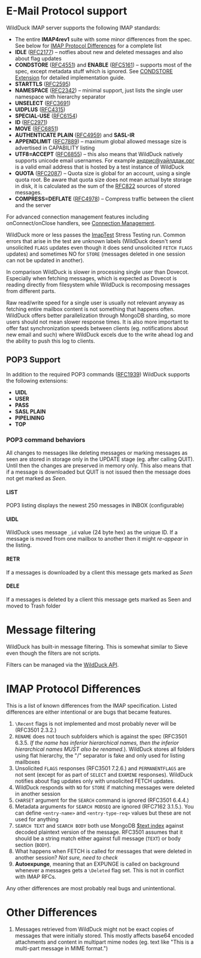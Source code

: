 # E-Mail Protocol support

WildDuck IMAP server supports the following IMAP standards:

-   The entire **IMAP4rev1** suite with some minor differences from the spec. See below for [IMAP Protocol Differences](#imap-protocol-differences) for a complete
    list
-   **IDLE** ([RFC2177](https://tools.ietf.org/html/rfc2177)) – notfies about new and deleted messages and also about flag updates
-   **CONDSTORE** ([RFC4551](https://tools.ietf.org/html/rfc4551)) and **ENABLE** ([RFC5161](https://tools.ietf.org/html/rfc5161)) – supports most of the spec,
    except metadata stuff which is ignored. See [CONDSTORE Extension](condstore-extension.md) for detailed implementation guide.
-   **STARTTLS** ([RFC2595](https://tools.ietf.org/html/rfc2595))
-   **NAMESPACE** ([RFC2342](https://tools.ietf.org/html/rfc2342)) – minimal support, just lists the single user namespace with hierarchy separator
-   **UNSELECT** ([RFC3691](https://tools.ietf.org/html/rfc3691))
-   **UIDPLUS** ([RFC4315](https://tools.ietf.org/html/rfc4315))
-   **SPECIAL-USE** ([RFC6154](https://tools.ietf.org/html/rfc6154))
-   **ID** ([RFC2971](https://tools.ietf.org/html/rfc2971))
-   **MOVE** ([RFC6851](https://tools.ietf.org/html/rfc6851))
-   **AUTHENTICATE PLAIN** ([RFC4959](https://tools.ietf.org/html/rfc4959)) and **SASL-IR**
-   **APPENDLIMIT** ([RFC7889](https://tools.ietf.org/html/rfc7889)) – maximum global allowed message size is advertised in CAPABILITY listing
-   **UTF8=ACCEPT** ([RFC6855](https://tools.ietf.org/html/rfc6855)) – this also means that WildDuck natively supports unicode email usernames. For example
    [андрис@уайлддак.орг](mailto:андрис@уайлддак.орг) is a valid email address that is hosted by a test instance of WildDuck
-   **QUOTA** ([RFC2087](https://tools.ietf.org/html/rfc2087)) – Quota size is global for an account, using a single quota root. Be aware that quota size does not
    mean actual byte storage in disk, it is calculated as the sum of the [RFC822](https://tools.ietf.org/html/rfc822) sources of stored messages.
-   **COMPRESS=DEFLATE** ([RFC4978](https://tools.ietf.org/html/rfc4978)) – Compress traffic between the client and the server

For advanced connection management features including onConnect/onClose handlers, see [Connection Management](connection-management.md).

WildDuck more or less passes the [ImapTest](https://www.imapwiki.org/ImapTest/TestFeatures) Stress Testing run. Common errors that arise in the test are
unknown labels (WildDuck doesn't send unsolicited `FLAGS` updates even though it does send unsolicited `FETCH FLAGS` updates) and sometimes NO for `STORE`
(messages deleted in one session can not be updated in another).

In comparison WildDuck is slower in processing single user than Dovecot. Especially when fetching messages, which is expected as Dovecot is reading directly
from filesystem while WildDuck is recomposing messages from different parts.

Raw read/write speed for a single user is usually not relevant anyway as fetching entire mailbox content is not something that happens often. WildDuck offers
better parallelization through MongoDB sharding, so more users should not mean slower response times. It is also more important to offer fast synchronization
speeds between clients (eg. notifications about new email and such) where WildDuck excels due to the write ahead log and the ability to push this log to
clients.

## POP3 Support

In addition to the required POP3 commands ([RFC1939](https://tools.ietf.org/html/rfc1939)) WildDuck supports the following extensions:

-   **UIDL**
-   **USER**
-   **PASS**
-   **SASL PLAIN**
-   **PIPELINING**
-   **TOP**

### POP3 command behaviors

All changes to messages like deleting messages or marking messages as seen are stored in storage only in the UPDATE stage (eg. after calling QUIT). Until then
the changes are preserved in memory only. This also means that if a message is downloaded but QUIT is not issued then the message does not get marked as _Seen_.

#### LIST

POP3 listing displays the newest 250 messages in INBOX (configurable)

#### UIDL

WildDuck uses message `_id` value (24 byte hex) as the unique ID. If a message is moved from one mailbox to another then it might _re-appear_ in the listing.

#### RETR

If a messages is downloaded by a client this message gets marked as _Seen_

#### DELE

If a messages is deleted by a client this message gets marked as Seen and moved to Trash folder

# Message filtering

WildDuck has built-in message filtering. This is somewhat similar to Sieve even though the filters are not scripts.

Filters can be managed via the [WildDuck API](https://docs.wildduck.email/api).

# IMAP Protocol Differences

This is a list of known differences from the IMAP specification. Listed differences are either intentional or are bugs that became features.

1.  `\Recent` flags is not implemented and most probably never will be (RFC3501 2.3.2.)
2.  `RENAME` does not touch subfolders which is against the spec (RFC3501 6.3.5\. _If the name has inferior hierarchical names, then the inferior hierarchical
    names MUST also be renamed._). WildDuck stores all folders using flat hierarchy, the "/" separator is fake and only used for listing mailboxes
3.  Unsolicited `FLAGS` responses (RFC3501 7.2.6.) and `PERMANENTFLAGS` are not sent (except for as part of `SELECT` and `EXAMINE` responses). WildDuck notifies
    about flag updates only with unsolicited FETCH updates.
4.  WildDuck responds with `NO` for `STORE` if matching messages were deleted in another session
5.  `CHARSET` argument for the `SEARCH` command is ignored (RFC3501 6.4.4.)
6.  Metadata arguments for `SEARCH MODSEQ` are ignored (RFC7162 3.1.5.). You can define `<entry-name>` and `<entry-type-req>` values but these are not used for
    anything
7.  `SEARCH TEXT` and `SEARCH BODY` both use MongoDB [\$text index](https://docs.mongodb.com/v3.4/reference/operator/query/text/) against decoded plaintext
    version of the message. RFC3501 assumes that it should be a string match either against full message (`TEXT`) or body section (`BODY`).
8.  What happens when FETCH is called for messages that were deleted in another session? _Not sure, need to check_
9.  **Autoexpunge**, meaning that an EXPUNGE is called on background whenever a messages gets a `\Deleted` flag set. This is not in conflict with IMAP RFCs.

Any other differences are most probably real bugs and unintentional.

# Other Differences

1. Messages retrieved from WildDuck might not be exact copies of messages that were initially stored. This mostly affects base64 encoded attachments and content in multipart mime nodes (eg. text like "This is a multi-part message in MIME format.")